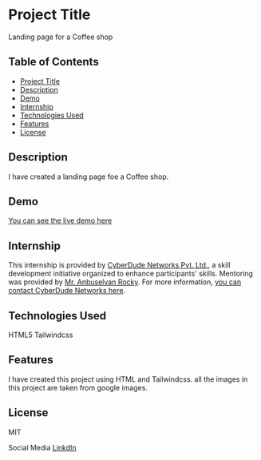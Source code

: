 # Project Title

Landing page for a Coffee shop

## Table of Contents
- [Project Title](#project-title)
- [Description](#description)
- [Demo](#demo)
- [Internship](#internship)
- [Technologies Used](#technologies-used)
- [Features](#features)
- [License](#license)


## Description

I have created a landing page foe a Coffee shop.

## Demo

[You can see the live demo here](https://gayathrihg.github.io/KAAPI_MANE-skillanalyse/index.html)

## Internship

This internship is provided by [CyberDude Networks Pvt. Ltd.](https://youtube.com/cyberdudenetworks), a skill development initiative organized to enhance participants' skills. Mentoring was provided by [Mr. Anbuselvan Rocky](https://instagram.com/anbuselvanrocky). For more information, [you can contact CyberDude Networks here](https://cyberdudenetworks.com).

## Technologies Used

HTML5
Tailwindcss

## Features

I have created this project using HTML and Tailwindcss.
all the images in this project are taken from google images.

## License

MIT


 Social Media
[LinkdIn](www.linkedin.com/in/gayathri-h-g-2151361ba)









